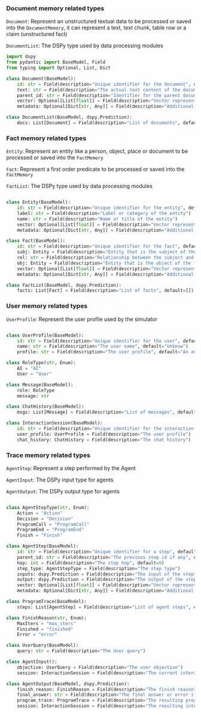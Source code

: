 

### Document memory related types

`Document`: Represent an unstructured textual data to be processed or saved into the `DocumentMemory`, it can represent a text, text chunk, table row or a claim (unstructured fact)

`DocumentList`: The DSPy type used by data processing modules
  
```python
import dspy
from pydantic import BaseModel, Field
from typing import Optional, List, Dict

class Document(BaseModel):
	id: str = Field(description="Unique identifier for the document", default_factory=uuid4)
	text: str = Field(description="The actual text content of the document")
	parent_id: str = Field(description="Identifier for the parent document", default="")
	vector: Optional[List[float]] = Field(description="Vector representation of the document", default=None)
	metadata: Optional[Dict[str, Any]] = Field(description="Additional information about the document", default=None)

class DocumentList(BaseModel, dspy.Prediction):
	docs: List[Document] = Field(description="List of documents", default=[])

``` 

### Fact memory related types

`Entity`: Represent an entity like a person, object, place or document to be processed or saved into the `FactMemory`

`Fact`: Represent a first order predicate to be processed or saved into the `FactMemory`

`FactList`: The DSPy type used by data processing modules
  
```python

class Entity(BaseModel):
	id: str = Field(description="Unique identifier for the entity", default_factory=uuid4)
	label: str = Field(description="Label or category of the entity")
	name: str = Field(description="Name or title of the entity")
	vector: Optional[List[float]] = Field(description="Vector representation of the entity", default=None)
	metadata: Optional[Dict[str, Any]] = Field(description="Additional information about the entity", default=None)

class Fact(BaseModel):
	id: str = Field(description="Unique identifier for the fact", default_factory=uuid4)
	subj: Entity = Field(description="Entity that is the subject of the fact")
	rel: str = Field(description="Relationship between the subject and object entities")
	obj: Entity = Field(description="Entity that is the object of the fact")
	vector: Optional[List[float]] = Field(description="Vector representation of the fact", default=None)
	metadata: Optional[Dict[str, Any]] = Field(description="Additional information about the fact", default=None)

class FactList(BaseModel, dspy.Prediction):
	facts: List[Fact] = Field(description="List of facts", default=[])

```
### User memory related types

`UserProfile`: Represent the user profile used by the simulator
  
```python

class UserProfile(BaseModel):
	id: str = Field(description="Unique identifier for the user", default_factory=uuid4)
	name: str = Field(description="The user name", default="Unknow")
	profile: str = Field(description="The user profile", default="An average User")

class RoleType(str, Enum):
	AI = "AI"
	User = "User"

class Message(BaseModel):
	role: RoleType
	message: str

class ChatHistory(BaseModel):
	msgs: List[Message] = Field(description="List of messages", default=[])

class InteractionSession(BaseModel):
	id: str = Field(description="Unique identifier for the interaction session", default_factory=uuid4)
	user_profile: UserProfile = Field(description="The user profile")
	chat_history: ChatHistory = Field(description="The chat history")

```

### Trace memory related types

`AgentStep`: Represent a step performed by the Agent 

`AgentInput`: The DSPy input type for agents

`AgentOutput`: The DSPy output type for agents
  
```python

class AgentStepType(str, Enum):
	Action = "Action"
	Decision = "Decision"
	ProgramCall = "ProgramCall"
	ProgramEnd = "ProgramEnd"
	Finish = "Finish"

class AgentStep(BaseModel):
	id: str = Field(description="Unique identifier for a step", default_factory=uuid4)
	parent_id: str = Field(description="The previous step id if any", default="")
	hop: int = Field(description="The step hop", default=0)
	step_type: AgentStepType = Field(description="The step type")
	inputs: dspy.Prediction = Field(description="The input of the step", default=None)
	output: dspy.Prediction = Field(description="The output of the step", default=None)
	vector: Optional[List[float]] = Field(description="Vector representation of the step", default=None)
	metadata: Optional[Dict[str, Any]] = Field(description="Additional information about the step", default=None)

class ProgramTrace(BaseModel):
	steps: List[AgentStep] = Field(description="List of agent steps", default=[])

class FinishReason(str, Enum):
	MaxIters = "max_iters"
	Finished = "finished"
	Error = "error"

class UserQuery(BaseModel):
	query: str = Field(description="The User query")

class AgentInput():
	objective: UserQuery = Field(description="The user objective")
	session: InteractionSession = Field(description="The current interaction session", default=None)

class AgentOutput(BaseModel, dspy.Prediction):
	finish_reason: FinishReason = Field(description="The finish reason")
	final_answer: str = Field(description="The final answer or error if any")
	program_trace: ProgramTrace = Field(description="The resulting program trace")
	session: InteractionSession = Field(description="The resulting interaction session")

```
